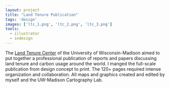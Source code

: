 ```yaml
---
layout: project
title: "Land Tenure Publication"
tags: 'design'
images: ['ltc_1.png', 'ltc_2.png', 'ltc_3.png']
tools:
  - illustrator
  - indesign
---
```


The [Land Tenure Center](http://www.nelson.wisc.edu/ltc/publications.php) of the University of Wisconsin-Madison aimed to put together a professional publication of reports and papers discussing land tenure and carbon usage around the world. I manged the full-scale publication from design concept to print. The 120+ pages required intense organization and collaboration. All maps and graphics created and edited by myself and the UW-Madison Cartography Lab.